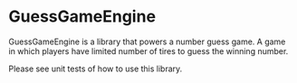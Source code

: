 # GuessGameEngine

GuessGameEngine is a library that powers a number guess game. 
A  game in which players have limited number of tires to guess the winning number.

Please see unit tests of how to use this library.

